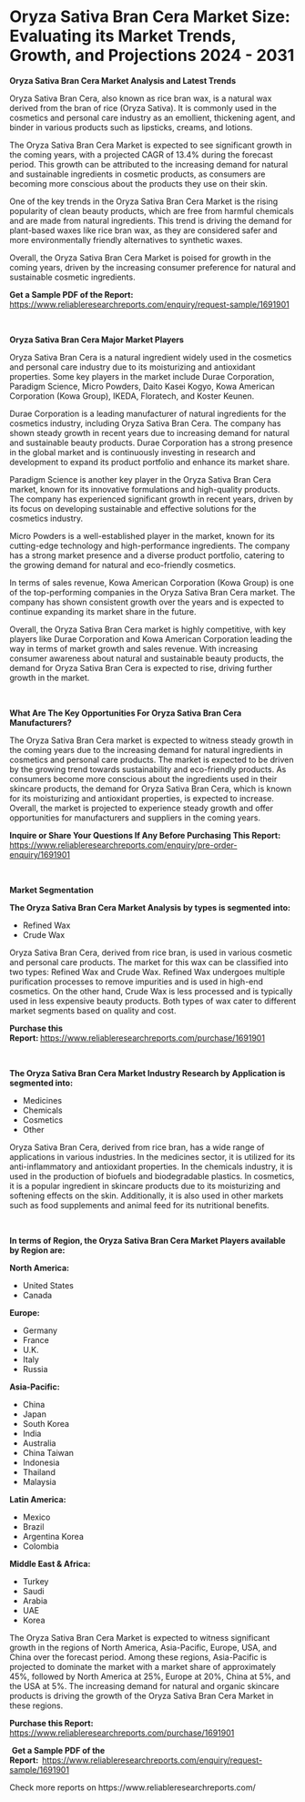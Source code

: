 <p><h1>Oryza Sativa Bran Cera Market Size: Evaluating its Market Trends, Growth, and Projections 2024 - 2031</h1></p><p><strong>Oryza Sativa Bran Cera Market Analysis and Latest Trends</strong></p>
<p><p>Oryza Sativa Bran Cera, also known as rice bran wax, is a natural wax derived from the bran of rice (Oryza Sativa). It is commonly used in the cosmetics and personal care industry as an emollient, thickening agent, and binder in various products such as lipsticks, creams, and lotions.</p><p>The Oryza Sativa Bran Cera Market is expected to see significant growth in the coming years, with a projected CAGR of 13.4% during the forecast period. This growth can be attributed to the increasing demand for natural and sustainable ingredients in cosmetic products, as consumers are becoming more conscious about the products they use on their skin.</p><p>One of the key trends in the Oryza Sativa Bran Cera Market is the rising popularity of clean beauty products, which are free from harmful chemicals and are made from natural ingredients. This trend is driving the demand for plant-based waxes like rice bran wax, as they are considered safer and more environmentally friendly alternatives to synthetic waxes.</p><p>Overall, the Oryza Sativa Bran Cera Market is poised for growth in the coming years, driven by the increasing consumer preference for natural and sustainable cosmetic ingredients.</p></p>
<p><strong>Get a Sample PDF of the Report:&nbsp;</strong> <a href="https://www.reliableresearchreports.com/enquiry/request-sample/1691901">https://www.reliableresearchreports.com/enquiry/request-sample/1691901</a></p>
<p>&nbsp;</p>
<p><strong>Oryza Sativa Bran Cera Major Market Players</strong></p>
<p><p>Oryza Sativa Bran Cera is a natural ingredient widely used in the cosmetics and personal care industry due to its moisturizing and antioxidant properties. Some key players in the market include Durae Corporation, Paradigm Science, Micro Powders, Daito Kasei Kogyo, Kowa American Corporation (Kowa Group), IKEDA, Floratech, and Koster Keunen.</p><p>Durae Corporation is a leading manufacturer of natural ingredients for the cosmetics industry, including Oryza Sativa Bran Cera. The company has shown steady growth in recent years due to increasing demand for natural and sustainable beauty products. Durae Corporation has a strong presence in the global market and is continuously investing in research and development to expand its product portfolio and enhance its market share.</p><p>Paradigm Science is another key player in the Oryza Sativa Bran Cera market, known for its innovative formulations and high-quality products. The company has experienced significant growth in recent years, driven by its focus on developing sustainable and effective solutions for the cosmetics industry.</p><p>Micro Powders is a well-established player in the market, known for its cutting-edge technology and high-performance ingredients. The company has a strong market presence and a diverse product portfolio, catering to the growing demand for natural and eco-friendly cosmetics.</p><p>In terms of sales revenue, Kowa American Corporation (Kowa Group) is one of the top-performing companies in the Oryza Sativa Bran Cera market. The company has shown consistent growth over the years and is expected to continue expanding its market share in the future.</p><p>Overall, the Oryza Sativa Bran Cera market is highly competitive, with key players like Durae Corporation and Kowa American Corporation leading the way in terms of market growth and sales revenue. With increasing consumer awareness about natural and sustainable beauty products, the demand for Oryza Sativa Bran Cera is expected to rise, driving further growth in the market.</p></p>
<p>&nbsp;</p>
<p><strong>What Are The Key Opportunities For Oryza Sativa Bran Cera Manufacturers?</strong></p>
<p><p>The Oryza Sativa Bran Cera market is expected to witness steady growth in the coming years due to the increasing demand for natural ingredients in cosmetics and personal care products. The market is expected to be driven by the growing trend towards sustainability and eco-friendly products. As consumers become more conscious about the ingredients used in their skincare products, the demand for Oryza Sativa Bran Cera, which is known for its moisturizing and antioxidant properties, is expected to increase. Overall, the market is projected to experience steady growth and offer opportunities for manufacturers and suppliers in the coming years.</p></p>
<p><strong>Inquire or Share Your Questions If Any Before Purchasing This Report:</strong> <a href="https://www.reliableresearchreports.com/enquiry/pre-order-enquiry/1691901">https://www.reliableresearchreports.com/enquiry/pre-order-enquiry/1691901</a></p>
<p>&nbsp;</p>
<p><strong>Market Segmentation</strong></p>
<p><strong>The Oryza Sativa Bran Cera Market Analysis by types is segmented into:</strong></p>
<p><ul><li>Refined Wax</li><li>Crude Wax</li></ul></p>
<p><p>Oryza Sativa Bran Cera, derived from rice bran, is used in various cosmetic and personal care products. The market for this wax can be classified into two types: Refined Wax and Crude Wax. Refined Wax undergoes multiple purification processes to remove impurities and is used in high-end cosmetics. On the other hand, Crude Wax is less processed and is typically used in less expensive beauty products. Both types of wax cater to different market segments based on quality and cost.</p></p>
<p><strong>Purchase this Report:&nbsp;</strong><a href="https://www.reliableresearchreports.com/purchase/1691901">https://www.reliableresearchreports.com/purchase/1691901</a></p>
<p>&nbsp;</p>
<p><strong>The Oryza Sativa Bran Cera Market Industry Research by Application is segmented into:</strong></p>
<p><ul><li>Medicines</li><li>Chemicals</li><li>Cosmetics</li><li>Other</li></ul></p>
<p><p>Oryza Sativa Bran Cera, derived from rice bran, has a wide range of applications in various industries. In the medicines sector, it is utilized for its anti-inflammatory and antioxidant properties. In the chemicals industry, it is used in the production of biofuels and biodegradable plastics. In cosmetics, it is a popular ingredient in skincare products due to its moisturizing and softening effects on the skin. Additionally, it is also used in other markets such as food supplements and animal feed for its nutritional benefits.</p></p>
<p>&nbsp;</p>
<p><strong>In terms of Region, the Oryza Sativa Bran Cera Market Players available by Region are:</strong></p>
<p>
    <p> <strong> North America: </strong>
        <ul>
            <li>United States</li>
            <li>Canada</li>
        </ul>
        </p> 
    <p> <strong> Europe: </strong>
        <ul>
            <li>Germany</li>
            <li>France</li>
            <li>U.K.</li>
            <li>Italy</li>
            <li>Russia</li>
        </ul>
        </p> 
    <p> <strong> Asia-Pacific: </strong>
        <ul>
            <li>China</li>
            <li>Japan</li>
            <li>South Korea</li>
            <li>India</li>
            <li>Australia</li>
            <li>China Taiwan</li>
            <li>Indonesia</li>
            <li>Thailand</li>
            <li>Malaysia</li>
        </ul>
        </p> 
    <p> <strong> Latin America: </strong>
        <ul>
            <li>Mexico</li>
            <li>Brazil</li>
            <li>Argentina Korea</li>
            <li>Colombia</li>
        </ul>
        </p> 
    <p> <strong> Middle East & Africa: </strong>
        <ul>
            <li>Turkey</li>
            <li>Saudi</li>
            <li>Arabia</li>
            <li>UAE</li>
            <li>Korea</li>
        </ul>
    </p>
    </p>
<p><p>The Oryza Sativa Bran Cera Market is expected to witness significant growth in the regions of North America, Asia-Pacific, Europe, USA, and China over the forecast period. Among these regions, Asia-Pacific is projected to dominate the market with a market share of approximately 45%, followed by North America at 25%, Europe at 20%, China at 5%, and the USA at 5%. The increasing demand for natural and organic skincare products is driving the growth of the Oryza Sativa Bran Cera Market in these regions.</p></p>
<p><strong>Purchase this Report: </strong><a href="https://www.reliableresearchreports.com/purchase/1691901">https://www.reliableresearchreports.com/purchase/1691901</a></p>
<p>&nbsp;<strong>Get a Sample PDF of the Report:&nbsp;&nbsp;</strong><a href="https://www.reliableresearchreports.com/enquiry/request-sample/1691901">https://www.reliableresearchreports.com/enquiry/request-sample/1691901</a></p>
<p><strong></strong></p>
<p>Check more reports on https://www.reliableresearchreports.com/</p>